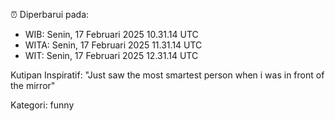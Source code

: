 ⏰ Diperbarui pada:
- WIB: Senin, 17 Februari 2025 10.31.14 UTC
- WITA: Senin, 17 Februari 2025 11.31.14 UTC
- WIT: Senin, 17 Februari 2025 12.31.14 UTC

Kutipan Inspiratif:
"Just saw the most smartest person when i was in front of the mirror"


Kategori: funny

